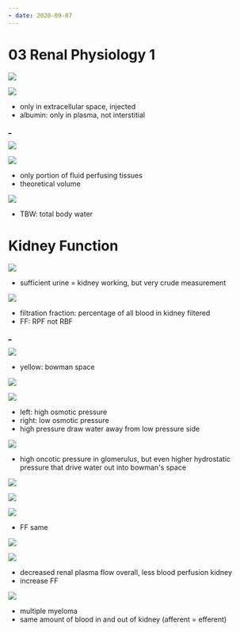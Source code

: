 ```yaml
---
- date: 2020-09-07
---
```


# 03 Renal Physiology 1

<!-- fluid compartments in body -->

![](https://photos.thisispiggy.com/file/wikiFiles/FiW52pY.jpg)

<!-- inulin and albumin in fluid compartments. Usefulness -->

![](https://photos.thisispiggy.com/file/wikiFiles/ZQU5F7E.jpg)

- only in extracellular space, injected
- albumin: only in plasma, not interstitial

[_]()

![](https://photos.thisispiggy.com/file/wikiFiles/mpRsLRs.jpg)

<!-- effective circulating volume is, modified by -->

![](https://photos.thisispiggy.com/file/wikiFiles/wwZRPwB.jpg)

- only portion of fluid perfusing tissues
- theoretical volume

<!-- low effective circulating volume result, activates. ECV vs TBW in volume depletion, heart failure, cirrhosis -->

![](https://photos.thisispiggy.com/file/wikiFiles/0Jgq4d6.jpg)

- TBW: total body water

# Kidney Function

<!-- kidney function measured 2 ways. RBF and FF -->

![](https://photos.thisispiggy.com/file/wikiFiles/lSoPoFj.jpg)

- sufficient urine = kidney working, but very crude measurement

![](https://photos.thisispiggy.com/file/wikiFiles/WBmUAwG.jpg)

- filtration fraction: percentage of all blood in kidney filtered
- FF: RPF not RBF

[_]()

![](https://photos.thisispiggy.com/file/wikiFiles/CfZpzF8.jpg)

- yellow: bowman space

![](https://photos.thisispiggy.com/file/wikiFiles/eFNdlmr.jpg)

![](https://photos.thisispiggy.com/file/wikiFiles/QLRVLQo.jpg)

- left: high osmotic pressure
- right: low osmotic pressure
- high pressure draw water away from low pressure side

<!-- GFR hydrostatic vs oncotic. Changed how -->

![](https://photos.thisispiggy.com/file/wikiFiles/i5kN4nk.jpg)

- high oncotic pressure in glomerulus, but even higher hydrostatic pressure that drive water out into bowman's space

![](https://photos.thisispiggy.com/file/wikiFiles/c7Uu43d.jpg)

![](https://photos.thisispiggy.com/file/wikiFiles/CfZpzF8.jpg)

<!-- Dilate afferent arteriole result on blood, RPF, Pgc, GFR -->

![](https://photos.thisispiggy.com/file/wikiFiles/qlMVR0O.jpg)

- FF same

![](https://photos.thisispiggy.com/file/wikiFiles/OUaBG1a.jpg)

<!-- constrict efferent result on blood, RPF, Pgc, GFR -->

![](https://photos.thisispiggy.com/file/wikiFiles/dlATBqE.jpg)

- decreased renal plasma flow overall, less blood perfusion kidney
- increase FF

<!-- increase protein in blood result on blood, GFR, RPF -->

![](https://photos.thisispiggy.com/file/wikiFiles/QEeGqcY.jpg)

- multiple myeloma
- same amount of blood in and out of kidney (afferent = efferent)
